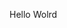 Hello Wolrd

















































































































































































































































































































































































































































































































































































































































































































































































































































































































































































































































































































































































































































































































































































































































































































































































































































































































































































